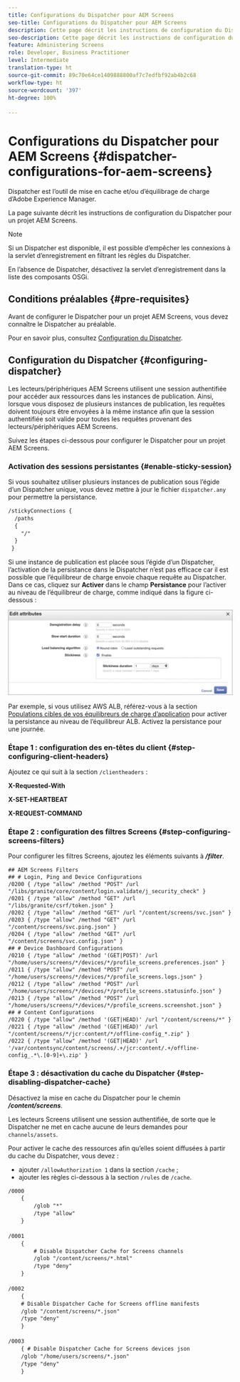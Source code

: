 ```yaml
---
title: Configurations du Dispatcher pour AEM Screens
seo-title: Configurations du Dispatcher pour AEM Screens
description: Cette page décrit les instructions de configuration du Dispatcher pour un projet AEM Screens.
seo-description: Cette page décrit les instructions de configuration du Dispatcher pour un projet AEM Screens.
feature: Administering Screens
role: Developer, Business Practitioner
level: Intermediate
translation-type: ht
source-git-commit: 89c70e64ce1409888800af7c7edfbf92ab4b2c68
workflow-type: ht
source-wordcount: '397'
ht-degree: 100%

---
```



# Configurations du Dispatcher pour AEM Screens {#dispatcher-configurations-for-aem-screens}

Dispatcher est l’outil de mise en cache et/ou d’équilibrage de charge d’Adobe Experience Manager.

La page suivante décrit les instructions de configuration du Dispatcher pour un projet AEM Screens.

>[!NOTE]
>
>Si un Dispatcher est disponible, il est possible d’empêcher les connexions à la servlet d’enregistrement en filtrant les règles du Dispatcher.
>
>En l’absence de Dispatcher, désactivez la servlet d’enregistrement dans la liste des composants OSGi.

## Conditions préalables {#pre-requisites}

Avant de configurer le Dispatcher pour un projet AEM Screens, vous devez connaître le Dispatcher au préalable.

Pour en savoir plus, consultez [Configuration du Dispatcher](https://docs.adobe.com/content/help/fr-FR/experience-manager-dispatcher/using/configuring/dispatcher-configuration.html).

## Configuration du Dispatcher {#configuring-dispatcher}

Les lecteurs/périphériques AEM Screens utilisent une session authentifiée pour accéder aux ressources dans les instances de publication. Ainsi, lorsque vous disposez de plusieurs instances de publication, les requêtes doivent toujours être envoyées à la même instance afin que la session authentifiée soit valide pour toutes les requêtes provenant des lecteurs/périphériques AEM Screens.

Suivez les étapes ci-dessous pour configurer le Dispatcher pour un projet AEM Screens.

### Activation des sessions persistantes {#enable-sticky-session}

Si vous souhaitez utiliser plusieurs instances de publication sous l’égide d’un Dispatcher unique, vous devez mettre à jour le fichier `dispatcher.any` pour permettre la persistance.

```xml
/stickyConnections {
  /paths
  {
    "/"
  }
 }
```

Si une instance de publication est placée sous l’égide d’un Dispatcher, l’activation de la persistance dans le Dispatcher n’est pas efficace car il est possible que l’équilibreur de charge envoie chaque requête au Dispatcher. Dans ce cas, cliquez sur **Activer** dans le champ **Persistance** pour l’activer au niveau de l’équilibreur de charge, comme indiqué dans la figure ci-dessous :

![image](/help/user-guide/assets/dispatcher/dispatcher-enable.png)

Par exemple, si vous utilisez AWS ALB, référez-vous à la section [Populations cibles de vos équilibreurs de charge d’application](https://docs.aws.amazon.com/elasticloadbalancing/latest/application/load-balancer-target-groups.html) pour activer la persistance au niveau de l’équilibreur ALB. Activez la persistance pour une journée.

### Étape 1 : configuration des en-têtes du client {#step-configuring-client-headers}

Ajoutez ce qui suit à la section `/clientheaders` :

**X-Requested-With**

**X-SET-HEARTBEAT**

**X-REQUEST-COMMAND**

### Étape 2 : configuration des filtres Screens {#step-configuring-screens-filters}

Pour configurer les filtres Screens, ajoutez les éléments suivants à ***/filter***.

```
## AEM Screens Filters
## # Login, Ping and Device Configurations
/0200 { /type "allow" /method "POST" /url "/libs/granite/core/content/login.validate/j_security_check" }
/0201 { /type "allow" /method "GET" /url "/libs/granite/csrf/token.json" }
/0202 { /type "allow" /method "GET" /url "/content/screens/svc.json" }
/0203 { /type "allow" /method "GET" /url "/content/screens/svc.ping.json" }
/0204 { /type "allow" /method "GET" /url "/content/screens/svc.config.json" }
## # Device Dashboard Configurations
/0210 { /type "allow" /method '(GET|POST)' /url "/home/users/screens/*/devices/*/profile_screens.preferences.json" }
/0211 { /type "allow" /method "POST" /url "/home/users/screens/*/devices/*/profile_screens.logs.json" }
/0212 { /type "allow" /method "POST" /url "/home/users/screens/*/devices/*/profile_screens.statusinfo.json" }
/0213 { /type "allow" /method "POST" /url "/home/users/screens/*/devices/*/profile_screens.screenshot.json" }
## # Content Configurations
/0220 { /type "allow" /method '(GET|HEAD)' /url "/content/screens/*" }
/0221 { /type "allow" /method '(GET|HEAD)' /url "/content/screens/*/jcr:content/*/offline-config_*.zip" }
/0222 { /type "allow" /method '(GET|HEAD)' /url '/var/contentsync/content/screens/.+/jcr:content/.+/offline-config_.*\.[0-9]+\.zip' }
```

### Étape 3 : désactivation du cache du Dispatcher {#step-disabling-dispatcher-cache}

Désactivez la mise en cache du Dispatcher pour le chemin ***/content/screens***.

Les lecteurs Screens utilisent une session authentifiée, de sorte que le Dispatcher ne met en cache aucune de leurs demandes pour `channels/assets`.

Pour activer le cache des ressources afin qu’elles soient diffusées à partir du cache du Dispatcher, vous devez :

* ajouter `/allowAuthorization 1` dans la section `/cache` ;
* ajouter les règles ci-dessous à la section `/rules` de `/cache`.

```xml
/0000
    {
        /glob "*"
        /type "allow"
    }   

/0001
    {
        # Disable Dispatcher Cache for Screens channels
        /glob "/content/screens/*.html"
        /type "deny" 
    }

/0002
    {
    # Disable Dispatcher Cache for Screens offline manifests
    /glob "/content/screens/*.json"
    /type "deny"
    }

/0003
    { # Disable Dispatcher Cache for Screens devices json 
    /glob "/home/users/screens/*.json"
    /type "deny"
    }
```
